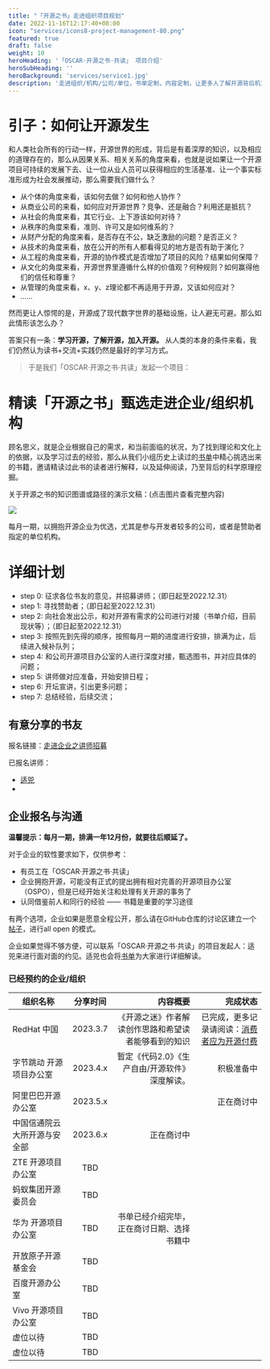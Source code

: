 ```yaml
---
title: "「开源之书」走进组织项目规划"
date: 2022-11-16T12:17:40+08:00
icon: "services/icons8-project-management-80.png"
featured: true
draft: false
weight: 10
heroHeading: '「OSCAR·开源之书·共读」 项目介绍'
heroSubHeading: ''
heroBackground: 'services/service1.jpg'
description: '走进组织/机构/公司/单位，书单定制，内容定制，让更多人了解开源背后机理的阅读计划。'
---
```


# 

# 引子：如何让开源发生

和人类社会所有的行动一样，开源世界的形成，背后是有着深厚的知识，以及相应的道理存在的，那么从因果关系、相关关系的角度来看，也就是说如果让一个开源项目可持续的发展下去、让一位从业人员可以获得相应的生活基准、让一个事实标准形成为社会发展推动，那么需要我们做什么？

* 从个体的角度来看，该如何去做？如何和他人协作？
* 从商业公司的来看，如何应对开源世界？竞争、还是融合？利用还是抵抗？
* 从社会的角度来看，其它行业、上下游该如何对待？
* 从秩序的角度来看，准则、许可又是如何维系的？
* 从财产分配的角度来看，是否存在不公，缺乏激励的问题？是否正义？
* 从技术的角度来看，放在公开的所有人都看得见的地方是否有助于演化？
* 从工程的角度来看，开源的协作模式是否增加了项目的风险？结果如何保障？
* 从文化的角度来看，开源世界里遵循什么样的价值观？何种规则？如何赢得他们的信任和尊重？
* 从管理的角度来看，x、y、z理论都不再适用于开源，又该如何应对？
* ......

然而更让人惊愕的是，开源成了现代数字世界的基础设施，让人避无可避。那么如此情形该怎么办？

答案只有一条：**学习开源，了解开源，加入开源。** 从人类的本身的条件来看，我们仍然认为读书+交流+实践仍然是最好的学习方式。

> 于是我们「OSCAR·开源之书·共读」发起一个项目：

# 精读「开源之书」甄选走进企业/组织机构

顾名思义，就是企业根据自己的需求，和当前面临的状况，为了找到理论和文化上的依据，以及学习过去的经验，那么从我们小组历史上读过的[书单](/work/)中精心挑选出来的书籍，邀请精读过此书的读者进行解释，以及延伸阅读，乃至背后的科学原理挖掘。

关于开源之书的知识图谱或路径的演示文稿：(点击图片查看完整内容)

[![](/images/osbook-list-explain-by-kuosi.jpg)](https://1drv.ms/p/s!Arg2k_5HJFrbgecHIjr9hHTVnrXzrg)

每月一期，以拥抱开源企业为优选，尤其是参与开发者较多的公司，或者是赞助者指定的单位机构。



# 详细计划

* step 0: 征求各位书友的意见，并招募讲师；（即日起至2022.12.31）
* step 1: 寻找赞助者；（即日起至2022.12.31）
* step 2: 向社会发出公示，和对开源有需求的公司进行对接（书单介绍，目前现状等）；（即日起至2022.12.31）
* step 3: 按照先到先得的顺序，按照每月一期的进度进行安排，排满为止，后续进入候补队列；
* step 4: 和公司开源项目办公室的人进行深度对接，甄选图书，并对应具体的问题；
* step 5: 讲师做对应准备，开始安排日程；
* step 6: 开坛宣讲，引出更多问题；
* step 7: 总结经验，后续交流；

## 有意分享的书友

报名链接：[走进企业之讲师招募](https://github.com/oscar-open-source-book/website/discussions/4)

已报名讲师：

* [适兕](https://opensourceway.community/) 
*  

## 企业报名与沟通

**温馨提示：每月一期，排满一年12月份，就要往后顺延了。**

对于企业的软性要求如下，仅供参考：

* 有员工在「OSCAR·开源之书·共读」
* 企业拥抱开源，可能没有正式的提出拥有相对完善的开源项目办公室（OSPO），但是已经开始关注和处理有关开源的事务了
* 认同借鉴前人和同行的经验 —— 书籍是重要的学习途径

有两个选项，企业如果是愿意全程公开，那么请在GitHub仓库的讨论区建立一个[帖子](https://github.com/oscar-open-source-book/website/discussions/new)，进行all open 的模式。

企业如果觉得不够方便，可以联系「OSCAR·开源之书·共读」的项目发起人：适兕来进行面对面的约见。适兕也会将[书单](/work/)为大家进行详细解读。

### 已经预约的企业/组织


|组织名称	|分享时间	|内容概要|完成状态
|--------------|:-------------:|------------:|------------:|
|RedHat 中国|2023.3.7 |《开源之迷》作者解读创作思路和希望读者能够看到的知识|已完成，更多记录请阅读：[消费者应为开源付费](https://docs.qq.com/doc/DUG5tY25vb21zWnhn)
|字节跳动 开源项目办公室|2023.4.x|暂定《代码2.0》《生产自由/开源软件》深度解读。|积极准备中
|阿里巴巴开源办公室|2023.5.x||正在商讨中
|中国信通院云大所开源与安全部|2023.6.x|正在商讨中
|ZTE 开源项目办公室| TBD|
|蚂蚁集团开源委员会|TBD|
|华为 开源项目办公室|TBD|书单已经介绍完毕，正在商讨日期、选择书籍中
|开放原子开源基金会|TBD|
|百度开源办公室|TBD|
|Vivo 开源项目办公室|TBD|
|虚位以待|TBD|
|虚位以待|TBD|